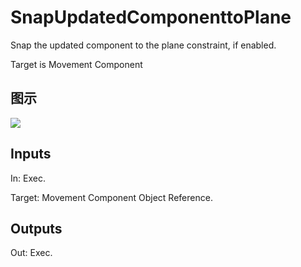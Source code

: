 # SnapUpdatedComponenttoPlane

Snap the updated component to the plane constraint, if enabled.

Target is Movement Component

## 图示

![]($-20221218-18251494.png)

## Inputs

In: Exec.

Target: Movement Component Object Reference.  

## Outputs

Out: Exec.

